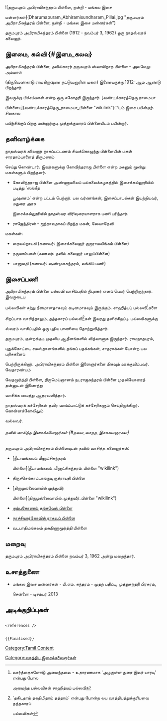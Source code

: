 ![தருமபுரம் அபிராமிசுந்தரம் பிள்ளை, நன்றி - மங்கல இசை
மன்னர்கள்](Dharumapuram_Abhiramisundharam_Pillai.jpg "தருமபுரம் அபிராமிசுந்தரம் பிள்ளை, நன்றி - மங்கல இசை மன்னர்கள்")
தருமபுரம் அபிராமிசுந்தரம் பிள்ளை (1912 - நவம்பர் 3, 1962) ஒரு நாதஸ்வரக் கலைஞர்.

## இளமை, கல்வி {#இளம_கலவ}

அபிராமிசுந்தரம் பிள்ளை, தவில்காரர் தருமபுரம் ஸ்வாமிநாத பிள்ளை - அலமேலு அம்மாள்
(திருவெண்காடு ராமகிருஷ்ண நட்டுவனாரின் மகள்) இணையருக்கு 1912-ஆம் ஆண்டு பிறந்தார்.
இவருக்கு பிச்சம்மாள் என்ற ஒரு சகோதரி இருந்தார். [வண்டிக்காரத்தெரு ராமையா
பிள்ளைய](வண்டிக்காரத்தெரு_ராமையா_பிள்ளை "wikilink")ிடம் இசை பயின்றார். சிலகால
பயிற்சிக்குப் பிறகு மன்னார்குடி முத்துக்குமாரப் பிள்ளையிடம் பயின்றார்.

## தனிவாழ்க்கை

நாதஸ்வரக் கலைஞர் நாகப்பட்டணம் சிவக்கொழுந்து பிள்ளையின் மகள் சாரதாம்பாளைத் திருமணம்
செய்து கொண்டார். இவர்களுக்கு கோவிந்தராஜ பிள்ளை என்ற மகனும் மூன்று மகள்களும் பிறந்தனர்.

-   கோவிந்தராஜ பிள்ளை அண்ணாமலைப் பல்கலைக்கழகத்தில் இசைக்கல்லூரியில் படித்து \'ஸங்கீத
    பூஷணம்' என்ற பட்டம் பெற்றார். பல வர்ணங்கள், இசைப்பாடல்கள் இயற்றியவர், மதுரை அரசு
    இசைக்கல்லூரியில் நாதஸ்வர விரிவுரையாளராக பணி புரிந்தார்.
-   ராஜேந்திரன் - ஐந்தாவதாகப் பிறந்த மகன், லேவாதேவி

மகள்கள்:

-   தையல்நாயகி (கணவர்: இசைக்கலைஞர் குருராமலிங்கம் பிள்ளை)
-   தருமாம்பாள் (கணவர்: தவில் கலைஞர் பாலுப்பிள்ளை)
-   பானுமதி (கணவர்: ஷண்முகசுந்தரம், வங்கிப் பணி)

## இசைப்பணி

அபிராமிசுந்தரம் பிள்ளை பல்லவி வாசிப்பதில் நிபுணர் எனப் பெயர் பெற்றிருந்தார். இவருடைய
பல்லவிகள் சற்று நீளமானதாகவும் கடினமாகவும் இருக்கும். சாஹித்யப் பல்லவி[^1]களை
சிறப்பாக வாசித்தாலும், தத்தகாரப் பல்லவி[^2]கள் இவரது தனிச்சிறப்பு. பல்லவிகளுக்கு
ஸ்வரம் வாசிப்பதில் ஒரு புதிய பாணியை தோற்றுவித்தார்.

தருமபுரம், குன்றக்குடி முதலிய ஆதீனங்களில் வித்வானாக இருந்தார். ராமநாதபுரம்,
புதுக்கோட்டை சமஸ்தானங்களில் தங்கப் பதக்கங்கள், சாதராக்கள் போன்ற பல பரிசுகளைப்
பெற்றிருக்கிறார். அபிராமிசுந்தரம் பிள்ளை இளைஞர்களை மிகவும் ஊக்குவிப்பவர். வேதாரண்யம்
வேதமூர்த்தி பிள்ளை, திருமெய்ஞானம் நடராஜசுந்தரம் பிள்ளை முதலியோரைத் தன்னுடன் இணைந்து
வாசிக்க வைத்து ஆதரவளித்தார்.

நாதஸ்வரக் கச்சேரிகள் தவிர வாய்ப்பாட்டுக் கச்சேரிகளும் செய்திருக்கிறார். கொன்னக்கோலிலும்
வல்லவர்.

###### தவில் வாசித்த இசைக்கலைஞர்கள் {#தவல_வசதத_இசககலஞரகள}

தருமபுரம் அபிராமிசுந்தரம் பிள்ளையுடன் தவில் வாசித்த கலைஞர்கள்:

-   [நீடாமங்கலம் மீனாட்சிசுந்தரம்
    பிள்ளை](நீடாமங்கலம்_மீனாட்சிசுந்தரம்_பிள்ளை "wikilink")
-   திருச்செங்காட்டாங்குடி ருத்ராபதி பிள்ளை
-   [திருமுல்லைவாயில் முத்துவீர்
    பிள்ளை](திருமுல்லைவாயில்_முத்துவீர்_பிள்ளை "wikilink")
-   [கும்பகோணம் தங்கவேல் பிள்ளை](கும்பகோணம்_தங்கவேல்_பிள்ளை "wikilink")
-   [நாச்சியார்கோவில் ராகவப் பிள்ளை](நாச்சியார்கோவில்_ராகவப்_பிள்ளை "wikilink")
-   வடபாதிமங்கலம் தக்ஷிணாமூர்த்தி பிள்ளை

## மறைவு

தருமபுரம் அபிராமிசுந்தரம் பிள்ளை நவம்பர் 3, 1962 அன்று மறைந்தார்.

## உசாத்துணை

-   மங்கல இசை மன்னர்கள் - பி.எம். சுந்தரம் - முதற் பதிப்பு, முத்துசுந்தரி பிரசுரம்,
    சென்னை - டிசம்பர் 2013

## அடிக்குறிப்புகள்

```{=html}
<references />
```
```{=mediawiki}
{{Finalised}}
```
[Category:Tamil Content](Category:Tamil_Content "wikilink")
[Category:வாத்திய இசைக்கலைஞர்கள்](Category:வாத்திய_இசைக்கலைஞர்கள் "wikilink")

[^1]: வார்த்தைகளோடு அமைந்தவை - உதாரணமாக \'அழகுள்ள துரை இவர் யாரடி' என்பது போல
    அமைந்த பல்லவிகள் சாஹித்யப் பல்லவி

[^2]: 'தகிடதாம் தகதிமிதாம் தத்தாம்' என்பது போன்ற லய வாத்தியத்துக்குரியவை தத்தகாரப்
    பல்லவிகள்
